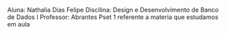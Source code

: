 Aluna: Nathalia Dias Felipe
Discilina: Design e Desenvolvimento de Banco de Dados I
Professor: Abrantes
Pset 1 referente a materia que estudamos em aula 